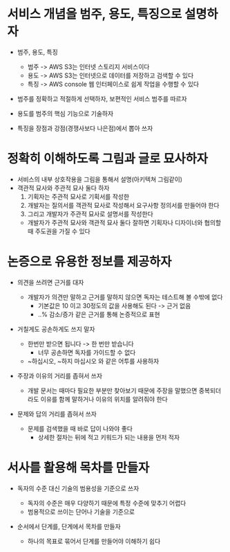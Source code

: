 # 서비스 개념을 범주, 용도, 특징으로 설명하자
- 범주, 용도, 특징
    - 범주 -> AWS S3는 인터넷 스토리지 서비스이다
    - 용도 -> AWS S3는 인터넷으로 데이터를 저장하고 검색할 수 있다
    - 특징 -> AWS console 웹 인터페이스로 쉽게 작업을 수행할 수 있다

- 범주를 정확하고 적절하게 선택하자, 보편적인 서비스 범주를 따르자
- 용도를 범주의 핵심 기능으로 기술하자
- 특징을 장점과 강점(경쟁사보다 나은점)에서 뽑아 쓰자

# 정확히 이해하도록 그림과 글로 묘사하자
- 서비스의 내부 상호작용을 그림을 통해서 설명(아키텍쳐 그림같이)
- 객관적 묘사와 주관적 묘사 둘다 하자
    1. 기획자는 주관적 묘사로 기획서를 작성한
    2. 개발자는 질의서를 객관적 묘사로 작성해서 요구사항 정의서를 만들어야 한다
    3. 그리고 개발자가 주관적 묘사로 설명서를 작성한다
    - 개발자가 주관적 묘사와 객관적 묘사 둘다 잘하면 기획자나 디자이너와 협의할 때 주도권을 가질 수 있다

# 논증으로 유용한 정보를 제공하자
- 의견을 쓰려면 근거를 대자
    - 개발자가 의견만 말하고 근거를 말하지 않으면 독자는 테스트해 볼 수밖에 없다
        - 기본값은 10 이고 30정도의 값을 사용해도 된다 -> 근거 없음
        - ..% 감소/증가 같은 근거를 통해 논증적으로 표현

- 거칠게도 공손하게도 쓰지 말자
    - 한번만 받으면 됩니다 -> 한 번만 받습니다
        - 너무 공손하면 독자를 가이드할 수 없다
    - ~하십시오, ~하지 마십시오 와 같은 어투를 사용하자

- 주장과 이유의 거리를 좁혀서 쓰자
    - 개발 문서는 때마다 필요한 부분만 찾아보기 때문에 주장을 말했으면 중복되더라도 이유를 함께 말하거나 이유의 위치를 알려줘야 한다

- 문제와 답의 거리를 좁혀서 쓰자
    - 문제를 검색했을 때 바로 답이 나와야 좋다
        - 상세한 절차는 뒤에 적고 키워드가 되는 내용을 먼저 적자

# 서사를 활용해 목차를 만들자  
- 독자의 수준 대신 기술의 범용성을 기준으로 쓰자
    - 독자의 수준은 매우 다양하기 때문에 특정 수준에 맞추기 어렵다
    - 범용적으로 쓰이는 단어나 기술을 기준으로 

- 순서에서 단계를, 단계에서 목차를 만들자
    - 하나의 목표로 묶어서 단계를 만들어야 이해하기 쉽다

